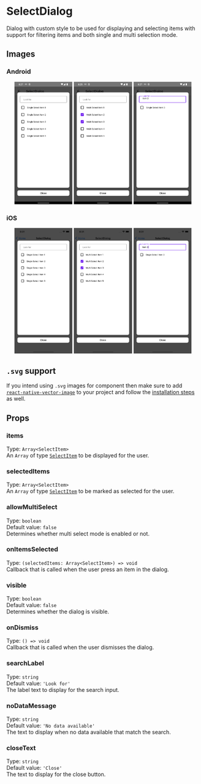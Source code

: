 # SelectDialog

Dialog with custom style to be used for displaying and selecting items with support for filtering items and both single and multi selection mode.

## Images

### Android

<p align="middle">
  <img src="/assets/images/android-select-dialog-not-selected.png" width="30%" alt="Android SelectDialog not selected">
  <img src="/assets/images/android-select-dialog-selected.png" width="30%" alt="Android SelectDialog selected">
  <img src="/assets/images/android-select-dialog-search.png" width="30%" alt="Android SelectDialog search">
</p>

### iOS

<p align="middle">
  <img src="/assets/images/ios-select-dialog-not-selected.png" width="30%" alt="iOS SelectDialog not selected">
  <img src="/assets/images/ios-select-dialog-selected.png" width="30%" alt="iOS SelectDialog selected">
  <img src="/assets/images/ios-select-dialog-search.png" width="30%" alt="iOS SelectDialog search">
</p>

## `.svg` support

If you intend using `.svg` images for component then make sure to add [`react-native-vector-image`](https://github.com/oblador/react-native-vector-image) to your project and follow the [installation steps](https://github.com/oblador/react-native-vector-image#installation) as well.

## Props

### items

Type: `Array<SelectItem>`  
An `Array` of type [`SelectItem`](SelectItem.md) to be displayed for the user.

### selectedItems

Type: `Array<SelectItem>`  
An `Array` of type [`SelectItem`](SelectItem.md) to be marked as selected for the user.

### allowMultiSelect

Type: `boolean`  
Default value: `false`  
Determines whether multi select mode is enabled or not.

### onItemsSelected

Type: `(selectedItems: Array<SelectItem>) => void`  
Callback that is called when the user press an item in the dialog.

### visible

Type: `boolean`  
Default value: `false`  
Determines whether the dialog is visible.

### onDismiss

Type: `() => void`  
Callback that is called when the user dismisses the dialog.

### searchLabel

Type: `string`  
Default value: `'Look for'`  
The label text to display for the search input.

### noDataMessage

Type: `string`  
Default value: `'No data available'`  
The text to display when no data available that match the search.

### closeText

Type: `string`  
Default value: `'Close'`  
The text to display for the close button.

